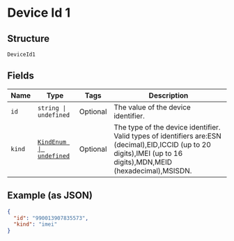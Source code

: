
# Device Id 1

## Structure

`DeviceId1`

## Fields

| Name | Type | Tags | Description |
|  --- | --- | --- | --- |
| `id` | `string \| undefined` | Optional | The value of the device identifier. |
| `kind` | [`KindEnum \| undefined`](../../doc/models/kind-enum.md) | Optional | The type of the device identifier. Valid types of identifiers are:ESN (decimal),EID,ICCID (up to 20 digits),IMEI (up to 16 digits),MDN,MEID (hexadecimal),MSISDN. |

## Example (as JSON)

```json
{
  "id": "990013907835573",
  "kind": "imei"
}
```

